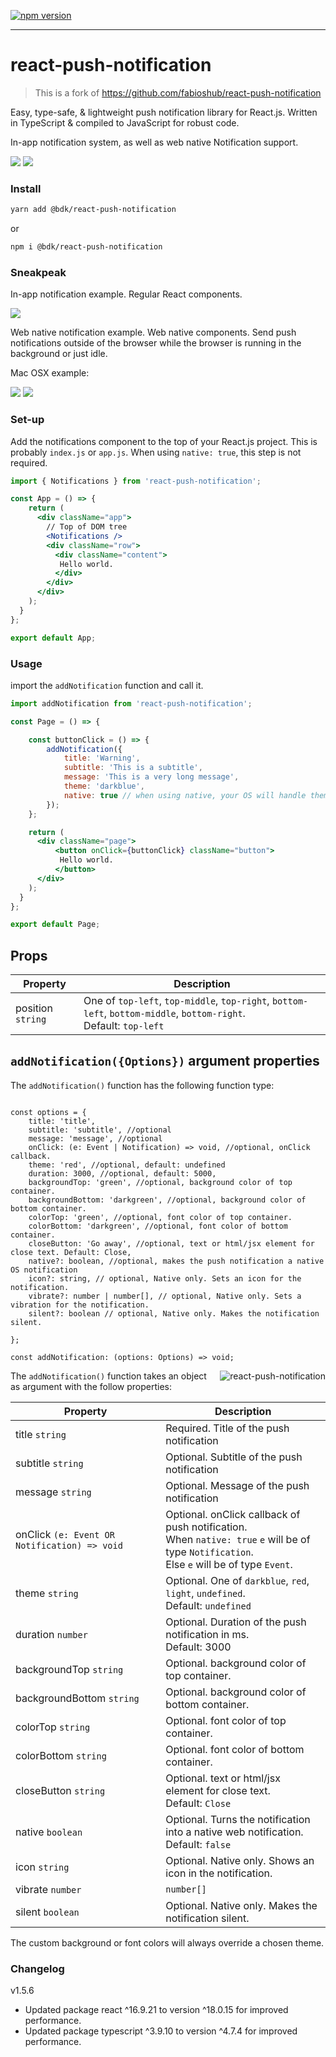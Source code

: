 
[![npm version](https://badgen.net/npm/v/react-push-notification)](https://www.npmjs.com/package/react-push-notification)

--- 

# react-push-notification


> This is a fork of https://github.com/fabioshub/react-push-notification

Easy, type-safe, & lightweight push notification library for React.js.
Written in TypeScript & compiled to JavaScript for robust code.

In-app notification system, as well as web native Notification support.

![](https://i.imgur.com/SorfHNa.gif)
![](https://i.imgur.com/IKppymi.gif)


### Install

```bash
yarn add @bdk/react-push-notification
```
or 
```bash
npm i @bdk/react-push-notification
```

### Sneakpeak

In-app notification example. Regular React components.

![](https://i.imgur.com/SorfHNa.gif)

Web native notification example. Web native components. Send push notifications outside of the browser while the browser is running in the background or just idle. 

Mac OSX example:

![](https://i.imgur.com/IKppymi.gif)
![](https://imgur.com/HwA1Bf5.png)



### Set-up

Add the notifications component to the top of your React.js project. 
This is probably `index.js` or `app.js`. When using `native: true`, this step is not required.


```jsx
import { Notifications } from 'react-push-notification';

const App = () => {
    return (
      <div className="app">
        // Top of DOM tree
        <Notifications />
        <div className="row">
          <div className="content">
           Hello world.
          </div>
        </div>
      </div>
    );
  }
};

export default App;
```

### Usage

import the `addNotification` function and call it.

```jsx
import addNotification from 'react-push-notification';

const Page = () => {

    const buttonClick = () => {
        addNotification({
            title: 'Warning',
            subtitle: 'This is a subtitle',
            message: 'This is a very long message',
            theme: 'darkblue',
            native: true // when using native, your OS will handle theming.
        });
    };

    return (
      <div className="page">
          <button onClick={buttonClick} className="button">
           Hello world.
          </button>
      </div>
    );
  }
};

export default Page;
```

## <Notifications /> Props


| Property                               | Description                                   |
| ---------------------------------- | ------------------------------------------------------------------ |
| position `string`            | One of `top-left`, `top-middle`, `top-right`, `bottom-left`, `bottom-middle`, `bottom-right`.<br/>Default: `top-left`    |



## `addNotification({Options})` argument properties

The `addNotification()` function has the following function type:

```tsx

const options = {
    title: 'title',
    subtitle: 'subtitle', //optional
    message: 'message', //optional
    onClick: (e: Event | Notification) => void, //optional, onClick callback.
    theme: 'red', //optional, default: undefined
    duration: 3000, //optional, default: 5000,
    backgroundTop: 'green', //optional, background color of top container.
    backgroundBottom: 'darkgreen', //optional, background color of bottom container.
    colorTop: 'green', //optional, font color of top container.
    colorBottom: 'darkgreen', //optional, font color of bottom container.
    closeButton: 'Go away', //optional, text or html/jsx element for close text. Default: Close,
    native?: boolean, //optional, makes the push notification a native OS notification
    icon?: string, // optional, Native only. Sets an icon for the notification.
    vibrate?: number | number[], // optional, Native only. Sets a vibration for the notification.
    silent?: boolean // optional, Native only. Makes the notification silent.

};

const addNotification: (options: Options) => void;

```

<img align="right" src="https://imgur.com/YpzhAzC.png" alt="react-push-notification" />


The `addNotification()` function takes an object as argument with the follow properties:


| Property                           | Description                                                        |
| ---------------------------------- | ------------------------------------------------------------------ |
| title `string`                     | Required. Title of the push notification                           |
| subtitle `string`                  | Optional. Subtitle of the push notification                        |
| message `string`                   | Optional. Message of the push notification                         |
| onClick `(e: Event OR Notification) => void`    | Optional. onClick callback of push notification.<br/>When `native: true` `e` will be of type `Notification`.<br/>Else `e` will be of type `Event`.           |
| theme `string`                     | Optional. One of `darkblue`, `red`, `light`, `undefined`.<br/>Default: `undefined`   |
| duration `number`                  | Optional. Duration of the push notification in ms.<br/>Default: 3000   |
| backgroundTop `string`             | Optional. background color of top container.                       |
| backgroundBottom `string`          | Optional. background color of bottom container.                    |
| colorTop `string`                  | Optional. font color of top container.                             |
| colorBottom `string`               | Optional. font color of bottom container.                          |
| closeButton `string`               | Optional. text or html/jsx element for close text.<br/>Default: `Close`                         |
| native `boolean`                   | Optional. Turns the notification into a native web notification. <br/>Default: `false`  |
| icon `string`                      | Optional. Native only. Shows an icon in the notification.          |
| vibrate `number` | `number[]`      | Optional. Native only. Makes the notification vibrate.          |
| silent `boolean`      | Optional. Native only. Makes the notification silent.          |



The custom background or font colors will always override a chosen theme.

### Changelog

v1.5.6

  - Updated package react ^16.9.21 to version ^18.0.15 for improved performance.
  - Updated package typescript ^3.9.10  to version ^4.7.4 for improved performance.
